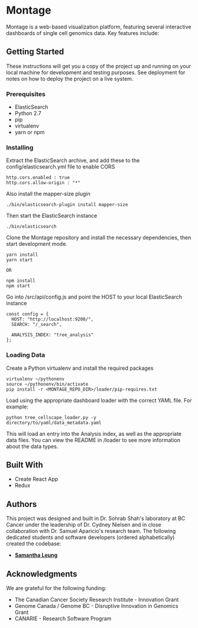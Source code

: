 # Montage

Montage is a web-based visualization platform, featuring several interactive dashboards of single cell genomics data. Key features include:

## Getting Started

These instructions will get you a copy of the project up and running on your local machine for development and testing purposes. See deployment for notes on how to deploy the project on a live system.

### Prerequisites

* ElasticSearch
* Python 2.7
* pip
* virtualenv
* yarn or npm

### Installing

Extract the ElasticSearch archive, and add these to the config/elasticsearch.yml file to enable CORS

```
http.cors.enabled : true
http.cors.allow-origin : "*"
```

Also install the mapper-size plugin

```
./bin/elasticsearch-plugin install mapper-size
```

Then start the ElasticSearch instance

```
./bin/elasticsearch
```

Clone the Montage repository and install the necessary dependencies, then start development mode.

```
yarn install
yarn start

OR

npm install
npm start
```

Go into /src/api/config.js and point the HOST to your local ElasticSearch instance

```
const config = {
  HOST: "http://localhost:9200/",
  SEARCH: "/_search",

  ANALYSIS_INDEX: "tree_analysis"
};
```

### Loading Data

Create a Python virtualenv and install the required packages

```
virtualenv ~/pythonenv
source ~/pythonenv/bin/activate
pip install -r <MONTAGE_REPO_DIR>/loader/pip-requires.txt
```

Load using the appropriate dashboard loader with the correct YAML file. For example:

```
python tree_cellscape_loader.py -y directory/to/yaml/data_metadata.yaml
```

This will load an entry into the Analysis index, as well as the appropriate data files. You can view the README in /loader to see more information about the data types.

## Built With

* Create React App
* Redux

## Authors

This project was designed and built in Dr. Sohrab Shah's laboratory at BC Cancer under the leadership of Dr. Cydney Nielsen and in close collaboration with Dr. Samuel Aparicio's research team. The following dedicated students and software developers (ordered alphabetically) created the codebase:

* [**Samantha Leung**](https://github.com/redpanda-cat)

## Acknowledgments

We are grateful for the following funding:

* The Canadian Cancer Society Research Institute - Innovation Grant
* Genome Canada / Genome BC - Disruptive Innovation in Genomics Grant
* CANARIE - Research Software Program
